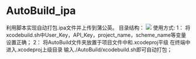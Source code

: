 # AutoBuild_ipa
利用脚本实现自动打包.ipa文件并上传到蒲公英。
目录结构：
![](http://upload-images.jianshu.io/upload_images/7567615-290649983d5a5435.png?imageMogr2/auto-orient/strip) 
使用方式:
1： 将xcodebuild.sh中User_Key，API_Key，project_name，scheme_name等变量设置正确；
2： 将AutoBuild文件夹放置于项目文件中和.xcodeproj平级 在终端中进入.xcodeproj上级目录 输入./AutoBuild/xcodebuild.sh即可自动打包；
